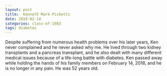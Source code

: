 ```yaml
---
layout: post
title:  Kenneth Mark Picketts
date: 2018-02-14
categories: class-of-1983
tags: diabetes
---
```

Despite suffering from numerous health problems over his later years, Ken never complained and he never asked why me. He lived through two kidney transplants and a pancreas transplant, and he also dealt with many different medical issues because of a life-long battle with diabetes. Ken passed away while holding the hands of his family members on February 14, 2018, and he is no longer in any pain. He was 52 years old.
